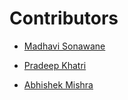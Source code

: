 # Contributors

- <a href="https://github.com/CODING-Enthusiast9857" target="_blank">Madhavi Sonawane</a>

- <a href="https://github.com/PradeepKhatri" target="_blank">Pradeep Khatri</a>

-  <a href="https://github.com/Unseen-firebrand" target="_blank">Abhishek Mishra</a>

